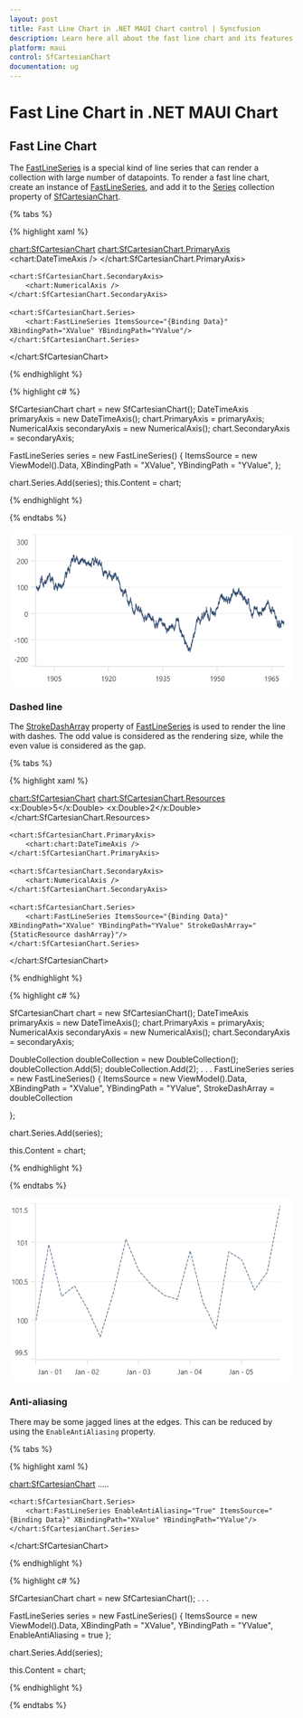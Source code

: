 ```yaml
---
layout: post
title: Fast Line Chart in .NET MAUI Chart control | Syncfusion
description: Learn here all about the fast line chart and its features in Syncfusion .NET MAUI Chart (SfCartesianChart) control.
platform: maui
control: SfCartesianChart
documentation: ug
---
```


# Fast Line Chart in .NET MAUI Chart

## Fast Line Chart

The [FastLineSeries]() is a special kind of line series that can render a collection with large number of datapoints. To render a fast line chart, create an instance of [FastLineSeries](), and add it to the [Series](https://help.syncfusion.com/cr/maui/Syncfusion.Maui.Charts.SfCartesianChart.html#Syncfusion_Maui_Charts_SfCartesianChart_Series) collection property of [SfCartesianChart](https://help.syncfusion.com/cr/maui/Syncfusion.Maui.Charts.SfCartesianChart.html?tabs=tabid-1). 

{% tabs %}

{% highlight xaml %}

<chart:SfCartesianChart>
    <chart:SfCartesianChart.PrimaryAxis>
        <chart:DateTimeAxis />
    </chart:SfCartesianChart.PrimaryAxis>

    <chart:SfCartesianChart.SecondaryAxis>
        <chart:NumericalAxis />
    </chart:SfCartesianChart.SecondaryAxis>  
                
    <chart:SfCartesianChart.Series>
        <chart:FastLineSeries ItemsSource="{Binding Data}" XBindingPath="XValue" YBindingPath="YValue"/>
    </chart:SfCartesianChart.Series>
</chart:SfCartesianChart>

{% endhighlight %}

{% highlight c# %}

SfCartesianChart chart = new SfCartesianChart();
DateTimeAxis primaryAxis = new DateTimeAxis();
chart.PrimaryAxis = primaryAxis;
NumericalAxis secondaryAxis = new NumericalAxis();
chart.SecondaryAxis = secondaryAxis;

FastLineSeries series = new FastLineSeries()
{
    ItemsSource = new ViewModel().Data,
    XBindingPath = "XValue",
    YBindingPath = "YValue",
};

chart.Series.Add(series);
this.Content = chart;

{% endhighlight %}

{% endtabs %}

![FastLine chart type in MAUI Chart](Chart-types_images/maui_fastline_chart.png)

### Dashed line

The [StrokeDashArray]() property of [FastLineSeries]() is used to render the line with dashes. The odd value is considered as the rendering size, while the even value is considered as the gap.

{% tabs %}

{% highlight xaml %}

<chart:SfCartesianChart>
    <chart:SfCartesianChart.Resources>
        <DoubleCollection x:Key="dashArray">
            <x:Double>5</x:Double>
            <x:Double>2</x:Double>
        </DoubleCollection>
    </chart:SfCartesianChart.Resources>

    <chart:SfCartesianChart.PrimaryAxis>
        <chart:chart:DateTimeAxis />
    </chart:SfCartesianChart.PrimaryAxis>

    <chart:SfCartesianChart.SecondaryAxis>
        <chart:NumericalAxis />
    </chart:SfCartesianChart.SecondaryAxis>  

    <chart:SfCartesianChart.Series>
        <chart:FastLineSeries ItemsSource="{Binding Data}" XBindingPath="XValue" YBindingPath="YValue" StrokeDashArray="{StaticResource dashArray}"/>
    </chart:SfCartesianChart.Series>
</chart:SfCartesianChart>

{% endhighlight %}

{% highlight c# %}

SfCartesianChart chart = new SfCartesianChart();
DateTimeAxis primaryAxis = new DateTimeAxis();
chart.PrimaryAxis = primaryAxis;
NumericalAxis secondaryAxis = new NumericalAxis();
chart.SecondaryAxis = secondaryAxis;

DoubleCollection doubleCollection = new DoubleCollection();
doubleCollection.Add(5);
doubleCollection.Add(2);
. . .
FastLineSeries series = new FastLineSeries()
{
    ItemsSource = new ViewModel().Data,
    XBindingPath = "XValue",
    YBindingPath = "YValue",
    StrokeDashArray = doubleCollection

};

chart.Series.Add(series);

this.Content = chart;

{% endhighlight %}

{% endtabs %}

![Dashed fast line chart in MAUI](Chart-types_images/maui_dashed_fastline_chart.png)

### Anti-aliasing

There may be some jagged lines at the edges. This can be reduced by using the `EnableAntiAliasing` property.

{% tabs %}

{% highlight xaml %}

<chart:SfCartesianChart>
    .....

    <chart:SfCartesianChart.Series>
        <chart:FastLineSeries EnableAntiAliasing="True" ItemsSource="{Binding Data}" XBindingPath="XValue" YBindingPath="YValue"/>
    </chart:SfCartesianChart.Series>
</chart:SfCartesianChart>

{% endhighlight %}

{% highlight c# %}

SfCartesianChart chart = new SfCartesianChart();
. . .

FastLineSeries series = new FastLineSeries()
{
    ItemsSource = new ViewModel().Data,
    XBindingPath = "XValue",
    YBindingPath = "YValue",
    EnableAntiAliasing = true
};

chart.Series.Add(series);

this.Content = chart;

{% endhighlight %}

{% endtabs %}